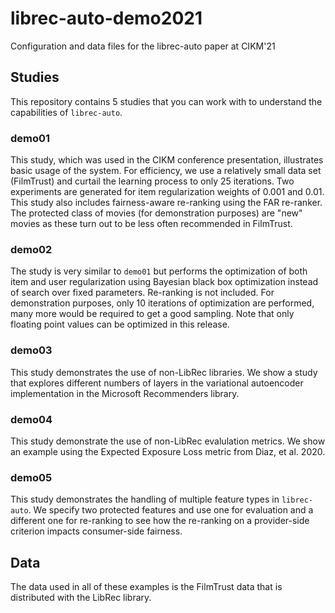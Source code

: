 # librec-auto-demo2021

Configuration and data files for the librec-auto paper at CIKM'21

## Studies

This repository contains 5 studies that you can work with to understand the capabilities of ``librec-auto``. 

### demo01

This study, which was used in the CIKM conference presentation, illustrates basic usage of the system. For efficiency, we use a 
relatively small data set (FilmTrust) and curtail the learning process
to only 25 iterations. Two experiments are generated for item regularization weights of 0.001 and 0.01. This study also includes
fairness-aware re-ranking using the FAR re-ranker. The protected class of movies (for demonstration purposes) are "new" movies as
these turn out to be less often recommended in FilmTrust.

### demo02

The study is very similar to ``demo01`` but performs the optimization of both item and user regularization using Bayesian black box optimization
instead of search over fixed parameters. Re-ranking is not included. For demonstration purposes, only 10 iterations of optimization 
are performed, many more would be required to get a good sampling. Note that only floating point values can be optimized in this release.

### demo03

This study demonstrates the use of non-LibRec libraries. We show a study that explores different numbers of layers in the variational autoencoder implementation in the Microsoft Recommenders library.

### demo04

This study demonstrate the use of non-LibRec evalulation metrics. We show an example using the Expected Exposure Loss metric from Diaz, et al. 2020. 

### demo05

This study demonstrates the handling of multiple feature types in `librec-auto`. We specify two protected features and use one for evaluation and a different one for re-ranking to see how the re-ranking on a provider-side criterion impacts consumer-side fairness.

##  Data

The data used in all of these examples is the FilmTrust data that is distributed with the LibRec library.
